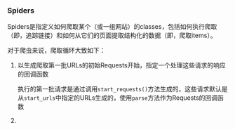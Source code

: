 ### Spiders

Spiders是指定义如何爬取某个（或一组网站）的classes，包括如何执行爬取（即，追踪链接）和如何从它们的页面提取结构化的数据（即，爬取items）。

对于爬虫来说，爬取循环大致如下：

1. 以生成爬取第一批URLs的初始Requests开始，指定一个处理这些请求的响应的回调函数

   执行的第一批请求是通过调用`start_requests()`方法生成的，这些请求默认是从`start_urls`中指定的URLs生成的，使用`parse`方法作为Requests的回调函数

2. 
